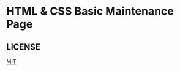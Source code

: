 # HTML & CSS Basic Maintenance Page

## LICENSE

[MIT](https://github.com/gokhangunduz/html-basic-maintenance-mode/blob/main/LICENSE.md)
